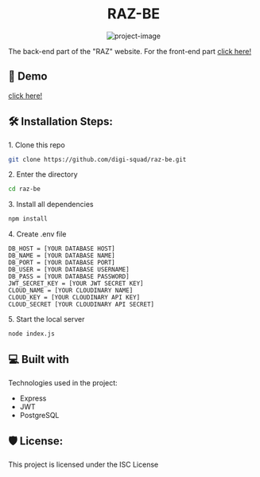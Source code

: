 <h1 id="title" align="center">RAZ-BE</h1>

<p align="center"><img src="https://socialify.git.ci/digi-squad/raz-be/image?description=1&amp;language=1&amp;name=1&amp;owner=1&amp;pattern=Charlie%20Brown&amp;theme=Dark" alt="project-image"></p>

<p id="description">The back-end part of the "RAZ" website. For the front-end part <a href="https://github.com/digi-squad/raz-fe">click here!</a></p>

<h2>🚀 Demo</h2>

[click here!](https://raz-be.vercel.app/)

<h2>🛠️ Installation Steps:</h2>

<p>1. Clone this repo</p>

```bash
git clone https://github.com/digi-squad/raz-be.git
```

<p>2. Enter the directory</p>

```bash
cd raz-be
```

<p>3. Install all dependencies</p>

```bash
npm install
```

<p>4. Create .env file</p>

```env
DB_HOST = [YOUR DATABASE HOST]
DB_NAME = [YOUR DATABASE NAME]
DB_PORT = [YOUR DATABASE PORT]
DB_USER = [YOUR DATABASE USERNAME]
DB_PASS = [YOUR DATABASE PASSWORD]
JWT_SECRET_KEY = [YOUR JWT SECRET KEY]
CLOUD_NAME = [YOUR CLOUDINARY NAME]
CLOUD_KEY = [YOUR CLOUDINARY API KEY]
CLOUD_SECRET [YOUR CLOUDINARY API SECRET]
```

<p>5. Start the local server</p>

```bash
node index.js
```



<h2>💻 Built with</h2>

Technologies used in the project:

*   Express
*   JWT
*   PostgreSQL

<h2>🛡️ License:</h2>

This project is licensed under the ISC License